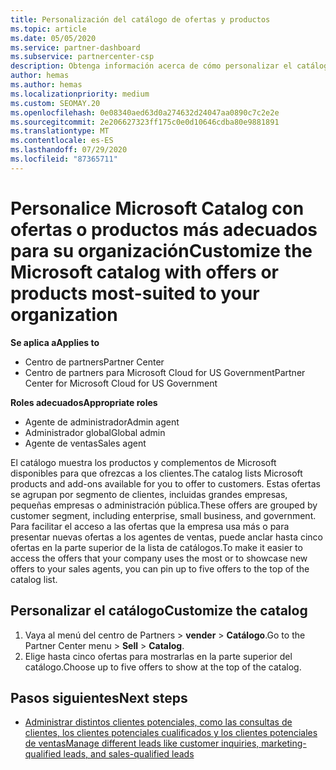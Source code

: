 ```yaml
---
title: Personalización del catálogo de ofertas y productos
ms.topic: article
ms.date: 05/05/2020
ms.service: partner-dashboard
ms.subservice: partnercenter-csp
description: Obtenga información acerca de cómo personalizar el catálogo de Microsoft para facilitar el acceso a las ofertas de asociados o a los productos que usa la organización.
author: hemas
ms.author: hemas
ms.localizationpriority: medium
ms.custom: SEOMAY.20
ms.openlocfilehash: 0e08340aed63d0a274632d24047aa0890c7c2e2e
ms.sourcegitcommit: 2e206627323ff175c0e0d10646cdba80e9881891
ms.translationtype: MT
ms.contentlocale: es-ES
ms.lasthandoff: 07/29/2020
ms.locfileid: "87365711"
---
```

# <a name="customize-the-microsoft-catalog-with-offers-or-products-most-suited-to-your-organization"></a><span data-ttu-id="bcf40-103">Personalice Microsoft Catalog con ofertas o productos más adecuados para su organización</span><span class="sxs-lookup"><span data-stu-id="bcf40-103">Customize the Microsoft catalog with offers or products most-suited to your organization</span></span>

<span data-ttu-id="bcf40-104">**Se aplica a**</span><span class="sxs-lookup"><span data-stu-id="bcf40-104">**Applies to**</span></span>

- <span data-ttu-id="bcf40-105">Centro de partners</span><span class="sxs-lookup"><span data-stu-id="bcf40-105">Partner Center</span></span>
- <span data-ttu-id="bcf40-106">Centro de partners para Microsoft Cloud for US Government</span><span class="sxs-lookup"><span data-stu-id="bcf40-106">Partner Center for Microsoft Cloud for US Government</span></span>

<span data-ttu-id="bcf40-107">**Roles adecuados**</span><span class="sxs-lookup"><span data-stu-id="bcf40-107">**Appropriate roles**</span></span>

- <span data-ttu-id="bcf40-108">Agente de administrador</span><span class="sxs-lookup"><span data-stu-id="bcf40-108">Admin agent</span></span>
- <span data-ttu-id="bcf40-109">Administrador global</span><span class="sxs-lookup"><span data-stu-id="bcf40-109">Global admin</span></span>
- <span data-ttu-id="bcf40-110">Agente de ventas</span><span class="sxs-lookup"><span data-stu-id="bcf40-110">Sales agent</span></span>

<span data-ttu-id="bcf40-111">El catálogo muestra los productos y complementos de Microsoft disponibles para que ofrezcas a los clientes.</span><span class="sxs-lookup"><span data-stu-id="bcf40-111">The catalog lists Microsoft products and add-ons available for you to offer to customers.</span></span> <span data-ttu-id="bcf40-112">Estas ofertas se agrupan por segmento de clientes, incluidas grandes empresas, pequeñas empresas o administración pública.</span><span class="sxs-lookup"><span data-stu-id="bcf40-112">These offers are grouped by customer segment, including enterprise, small business, and government.</span></span> <span data-ttu-id="bcf40-113">Para facilitar el acceso a las ofertas que la empresa usa más o para presentar nuevas ofertas a los agentes de ventas, puede anclar hasta cinco ofertas en la parte superior de la lista de catálogos.</span><span class="sxs-lookup"><span data-stu-id="bcf40-113">To make it easier to access the offers that your company uses the most or to showcase new offers to your sales agents, you can pin up to five offers to the top of the catalog list.</span></span>

## <a name="customize-the-catalog"></a><span data-ttu-id="bcf40-114">Personalizar el catálogo</span><span class="sxs-lookup"><span data-stu-id="bcf40-114">Customize the catalog</span></span>

1. <span data-ttu-id="bcf40-115">Vaya al menú del centro de Partners &gt; **vender** &gt; **Catálogo**.</span><span class="sxs-lookup"><span data-stu-id="bcf40-115">Go to the Partner Center menu &gt; **Sell** &gt; **Catalog**.</span></span>
2. <span data-ttu-id="bcf40-116">Elige hasta cinco ofertas para mostrarlas en la parte superior del catálogo.</span><span class="sxs-lookup"><span data-stu-id="bcf40-116">Choose up to five offers to show at the top of the catalog.</span></span>
 
## <a name="next-steps"></a><span data-ttu-id="bcf40-117">Pasos siguientes</span><span class="sxs-lookup"><span data-stu-id="bcf40-117">Next steps</span></span>

- [<span data-ttu-id="bcf40-118">Administrar distintos clientes potenciales, como las consultas de clientes, los clientes potenciales cualificados y los clientes potenciales de ventas</span><span class="sxs-lookup"><span data-stu-id="bcf40-118">Manage different leads like customer inquiries, marketing-qualified leads, and sales-qualified leads</span></span>](manage-leads.md) 
